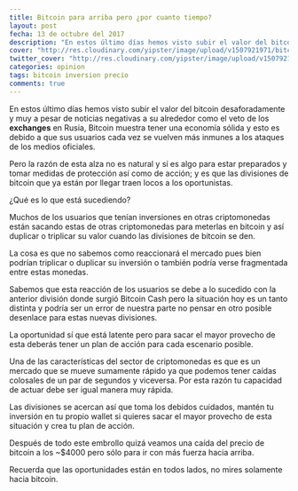 ```yaml
---
title: Bitcoin para arriba pero ¿por cuanto tiempo?
layout: post
fecha: 13 de octubre del 2017
description: "En estos último días hemos visto subir el valor del bitcoin desaforadamente y muy a pesar de noticias negativas a su alrededor como el veto de los **exchanges** en Rusia, Bitcoin muestra tener una economía sólida y esto es debido a que sus usuarios cada vez se vuelven más inmunes a los ataques de los medios oficiales."
cover: "http://res.cloudinary.com/yipster/image/upload/v1507921971/bitcoin-bullish_i7wfdo.jpg"
twitter_cover: "http://res.cloudinary.com/yipster/image/upload/v1507921971/bitcoin-bullish_i7wfdo.jpg"
categories: opinion 
tags: bitcoin inversion precio
comments: true
---
```



En estos último días hemos visto subir el valor del bitcoin desaforadamente y muy a pesar de noticias negativas a su alrededor como el veto de los **exchanges** en Rusia, Bitcoin muestra tener una economía sólida y esto es debido a que sus usuarios cada vez se vuelven más inmunes a los ataques de los medios oficiales.

Pero la razón de esta alza no es natural y sí es algo para estar preparados y tomar medidas de protección así como de acción; y es que las divisiones de bitcoin que ya están por llegar traen locos a los oportunistas.

¿Qué es lo que está sucediendo?

Muchos de los usuarios que tenían inversiones en otras criptomonedas están sacando estas de otras criptomonedas para meterlas en bitcoin y así duplicar o triplicar su valor cuando las divisiones de bitcoin se den. 

La cosa es que no sabemos como reaccionará el mercado pues bien podrían triplicar o duplicar su inversión o también podría verse fragmentada entre estas monedas. 

Sabemos que esta reacción de los usuarios se debe a lo sucedido con la anterior división donde surgió Bitcoin Cash pero la situación hoy es un tanto distinta y podría ser un error de nuestra parte no pensar en otro posible desenlace para estas nuevas divisiones.

La oportunidad sí que está latente pero para sacar el mayor provecho de esta deberás tener un plan de acción para cada escenario posible. 

Una de las características del sector de criptomonedas es que es un mercado que se mueve sumamente rápido ya que podemos tener caídas colosales de un par de segundos y viceversa. Por esta razón tu capacidad de actuar debe ser igual manera muy rápida. 

Las divisiones se acercan así que toma los debidos cuidados, mantén tu inversión en tu propio wallet si quieres sacar el mayor provecho de esta situación y crea tu plan de acción.

Después de todo este embrollo quizá veamos una caída del precio de bitcoin a los ~$4000 pero sólo para ir con más fuerza hacia arriba.

Recuerda que las oportunidades están en todos lados, no mires solamente hacia bitcoin.







